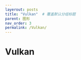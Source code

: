 ```yaml
---
layerout: posts
title: "Vulkan"  # 覆盖默认分组标题
parent: 图形
nav_order: 3
permalink: /Vulkan/
---
```


# Vulkan
